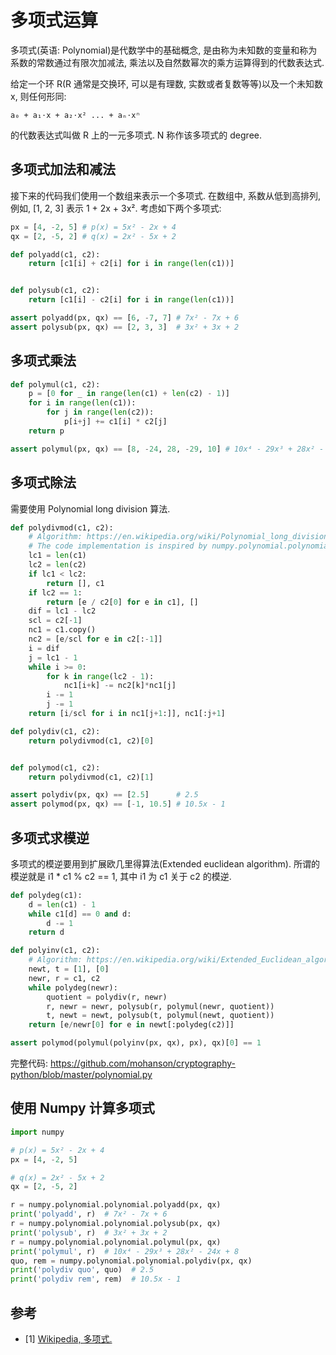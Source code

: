 # 多项式运算

多项式(英语: Polynomial)是代数学中的基础概念, 是由称为未知数的变量和称为系数的常数通过有限次加减法, 乘法以及自然数幂次的乘方运算得到的代数表达式.

给定一个环 R(R 通常是交换环, 可以是有理数, 实数或者复数等等)以及一个未知数 x, 则任何形同:

```text
a₀ + a₁⋅x + a₂⋅x² ... + aₙ⋅xⁿ
```

的代数表达式叫做 R 上的一元多项式. N 称作该多项式的 degree.

## 多项式加法和减法

接下来的代码我们使用一个数组来表示一个多项式. 在数组中, 系数从低到高排列, 例如, [1, 2, 3] 表示 1 + 2x + 3x². 考虑如下两个多项式:

```py
px = [4, -2, 5] # p(x) = 5x² - 2x + 4
qx = [2, -5, 2] # q(x) = 2x² - 5x + 2
```

```py
def polyadd(c1, c2):
    return [c1[i] + c2[i] for i in range(len(c1))]


def polysub(c1, c2):
    return [c1[i] - c2[i] for i in range(len(c1))]

assert polyadd(px, qx) == [6, -7, 7] # 7x² - 7x + 6
assert polysub(px, qx) == [2, 3, 3]  # 3x² + 3x + 2
```

## 多项式乘法

```py
def polymul(c1, c2):
    p = [0 for _ in range(len(c1) + len(c2) - 1)]
    for i in range(len(c1)):
        for j in range(len(c2)):
            p[i+j] += c1[i] * c2[j]
    return p

assert polymul(px, qx) == [8, -24, 28, -29, 10] # 10x⁴ - 29x³ + 28x² - 24x + 8
```

## 多项式除法

需要使用 Polynomial long division 算法.

```py
def polydivmod(c1, c2):
    # Algorithm: https://en.wikipedia.org/wiki/Polynomial_long_division
    # The code implementation is inspired by numpy.polynomial.polynomial.polydiv
    lc1 = len(c1)
    lc2 = len(c2)
    if lc1 < lc2:
        return [], c1
    if lc2 == 1:
        return [e / c2[0] for e in c1], []
    dif = lc1 - lc2
    scl = c2[-1]
    nc1 = c1.copy()
    nc2 = [e/scl for e in c2[:-1]]
    i = dif
    j = lc1 - 1
    while i >= 0:
        for k in range(lc2 - 1):
            nc1[i+k] -= nc2[k]*nc1[j]
        i -= 1
        j -= 1
    return [i/scl for i in nc1[j+1:]], nc1[:j+1]

def polydiv(c1, c2):
    return polydivmod(c1, c2)[0]


def polymod(c1, c2):
    return polydivmod(c1, c2)[1]

assert polydiv(px, qx) == [2.5]      # 2.5
assert polymod(px, qx) == [-1, 10.5] # 10.5x - 1
```

## 多项式求模逆

多项式的模逆要用到扩展欧几里得算法(Extended euclidean algorithm). 所谓的模逆就是 i1 * c1 % c2 == 1, 其中 i1 为 c1 关于 c2 的模逆.

```py
def polydeg(c1):
    d = len(c1) - 1
    while c1[d] == 0 and d:
        d -= 1
    return d

def polyinv(c1, c2):
    # Algorithm: https://en.wikipedia.org/wiki/Extended_Euclidean_algorithm
    newt, t = [1], [0]
    newr, r = c1, c2
    while polydeg(newr):
        quotient = polydiv(r, newr)
        r, newr = newr, polysub(r, polymul(newr, quotient))
        t, newt = newt, polysub(t, polymul(newt, quotient))
    return [e/newr[0] for e in newt[:polydeg(c2)]]

assert polymod(polymul(polyinv(px, qx), px), qx)[0] == 1
```

完整代码: <https://github.com/mohanson/cryptography-python/blob/master/polynomial.py>

## 使用 Numpy 计算多项式

```py
import numpy

# p(x) = 5x² - 2x + 4
px = [4, -2, 5]

# q(x) = 2x² - 5x + 2
qx = [2, -5, 2]

r = numpy.polynomial.polynomial.polyadd(px, qx)
print('polyadd', r)  # 7x² - 7x + 6
r = numpy.polynomial.polynomial.polysub(px, qx)
print('polysub', r)  # 3x² + 3x + 2
r = numpy.polynomial.polynomial.polymul(px, qx)
print('polymul', r)  # 10x⁴ - 29x³ + 28x² - 24x + 8
quo, rem = numpy.polynomial.polynomial.polydiv(px, qx)
print('polydiv quo', quo)  # 2.5
print('polydiv rem', rem)  # 10.5x - 1
```

## 参考

- [1] [Wikipedia, 多项式.](https://zh.wikipedia.org/wiki/%E5%A4%9A%E9%A0%85%E5%BC%8F)
